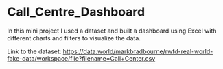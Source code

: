 # Call_Centre_Dashboard #
In this mini project I used a dataset and built a dashboard using Excel with different charts and filters to visualize the data.

Link to the dataset: https://data.world/markbradbourne/rwfd-real-world-fake-data/workspace/file?filename=Call+Center.csv
